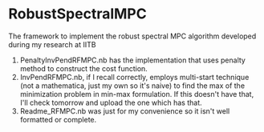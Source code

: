 # RobustSpectralMPC
The framework to implement the robust spectral MPC algorithm developed during my research at IITB

1. PenaltyInvPendRFMPC.nb has the implementation that uses penalty method to construct the cost function. 
2. InvPendRFMPC.nb, if I recall correctly, employs multi-start technique (not a mathematica, just my own so it's naive) to find the max of the minimization problem in min-max formulation. If this doesn't have that, I'll check tomorrow and upload the one which has that.
3. Readme_RFMPC.nb was just for my convenience so it isn't well formatted or complete.
